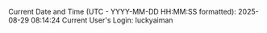 Current Date and Time (UTC - YYYY-MM-DD HH:MM:SS formatted): 2025-08-29 08:14:24
Current User's Login: luckyaiman
